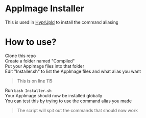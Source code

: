 # AppImage Installer  
This is used in [HyprUpld](https://github.com/PhoenixAceVFX/hyprupld) to install the command aliasing  

# How to use?  
Clone this repo  
Create a folder named "Compiled"  
Put your AppImage files into that folder  
Edit "Installer.sh" to list the AppImage files and what alias you want  
> This is on line 115

Run `bash Installer.sh`  
Your AppImage should now be installed globally  
You can test this by trying to use the command alias you made  
> The script will spit out the commands that should now work  
